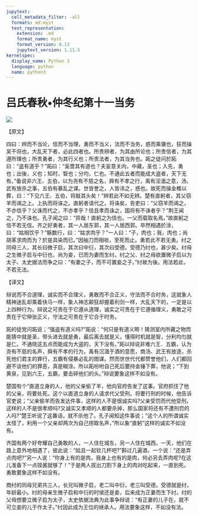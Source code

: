 ```yaml
---
jupytext:
  cell_metadata_filter: -all
  formats: md:myst
  text_representation:
    extension: .md
    format_name: myst
    format_version: 0.13
    jupytext_version: 1.11.5
kernelspec:
  display_name: Python 3
  language: python
  name: python3
---
```

# 吕氏春秋&#8226;仲冬纪第十一当务

![](image/cover.jpg)

【原文】

四曰：辨而不当论，信而不当理，勇而不当义，法而不当务，惑而乘骥也，狂而操吴干将也，大乱天下者，必此四者也。所贵辨者，为其由所论也；所贵信者，为其遵所理也；所贵勇者，为其行义也；所贵法者，为其当务也。跖之徒问於跖曰：“盗有道乎？”跖曰：“奚啻其有道也？夫妄意关内，中藏，圣也；入先，勇也；出後，义也；知时，智也；分均，仁也。不通此五者而能成大盗者，天下无有。”备说非六王、五伯，以为尧有不慈之名，舜有不孝之行，禹有淫湎之意，汤、武有放杀之事，五伯有暴乱之谋。世皆誉之，人皆讳之，惑也。故死而操金椎以葬，曰：“下见六王、五伯，将敲其头矣！”辨若此不如无辨。楚有直躬者，其父窃羊而谒之上。上执而将诛之。直躬者请代之。将诛矣，告吏曰：“父窃羊而谒之，不亦信乎？父诛而代之，不亦孝乎？信且孝而诛之，国将有不诛者乎？”荆王闻之，乃不诛也。孔子闻之曰：“异哉！直躬之为信也。一父而载取名焉。”故直躬之信不若无信。齐之好勇者，其一人居东郭，其一人居西郭。卒然相遇於涂，曰：“姑相饮乎？”觞数行，曰：“姑求肉乎？”一人曰：“子，肉也；我，肉也；尚胡革求肉而为？於是具染而已。”因抽刀而相啖，至死而止。勇若此不若无勇。纣之同母三人，其长曰微子启，其次曰中衍，其次曰受德。受德乃纣也，甚少矣。纣母之生微子启与中衍也，尚为妾，已而为妻而生纣。纣之父、纣之母欲置微子启以为太子、太史据法而争之曰：“有妻之子，而不可置妾之子。”纣故为後。用法若此，不若无法。

【译文】

辩说而不合道理，诚实而不合理义，勇敢而不合正义，守法而不合时务，这就象人精神迷乱却乘着快马一样，象人神志颠狂却握着利剑一样，大乱天下的，一定是以上四种行为。辩说之可贵在于它遵从道理，诚实之可贵在于它遵循理义，勇敢之可贵在于它伸张正义，守法之可贵在于它合于时务。

跖的徒党问跖说；“强盗有道义吗?”跖说：“何只是有道义啊！猜测室内所藏之物而能猜中就是圣，带头进去就是勇，最后离去就是义，懂得时机就是智，分利均匀就是仁。不通晓这五点而能成为大盗的，天下没有。”跖以辩说非难六王．五霸，认为尧有不慈的名声，舜有不孝的行为，禹有沉湎于酒的意愿，商汤、武王有放逐，杀死他们君主的罪行，五霸有侵暴必乱的图谋。然而世世代代都赞誉他们，人们都回避不谈他们的罪恶，真是糊涂。所以跖吩咐自己死后要持金锤下葬，他说；“下到黄泉，见到六王，五霸，要击碎他们的头。”辩说要象这样不如没有。

楚国有个“直道立身的人，他的父亲偷了羊，他向官府告发了这事。官府抓住了他的父亲，将要处死。这个以直道立身的人请求代父受刑。将要行刑的时候，他告诉官吏说；“父亲偷羊而告发达件事，这样的人不是很诚实吗?父亲受罚而代他受刑，这样的人不是很孝顺吗?又诚实又孝顺的人都要杀掉，那么国家将还有不遭刑罚的人吗?”楚王听说了这番话，就不杀他了。孔子闻知这件事说；“这个人的所谓诚实太怪了，利用一个父亲却两次为自己捞取名声，”所以象“直躬”这样的诚实不如没有。

齐国有两个好夸耀自己勇敢的人，一人住在城东，另一人住在城西。一天，他们在路上意外地相遇了，彼此说：“姑且一起钦几杯吧?”斟过几遍酒，一个说：“还是弄点肉吧?”另一人说：“你身上有的是肉，我身上也有的是肉，何必另去弄肉呢?在这儿准备下一点豉酱就够了！”于是两人拔出刀割下身上的肉对吃起来，一直到死。勇敢要象这样不如没有。

商纣的同母兄弟共三人，长兄叫微子启，老二叫中衍，老三叫受德。受德就是纣，年龄最小。纣的母亲生微子启和中衍的时侯还是妾，后来成为正妻而生下纣。纣的父母想要立微子启为太子，太史依据法典为此事争辩说：“有正妻的儿子在，就不可立妾的儿于作太子。”纣因此成为王位的继承人。用法要象这样，不如没有法。



